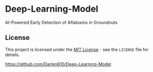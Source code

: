# Deep-Learning-Model
AI-Powered Early Detection of Aflatoxins in Groundnuts

## License  
This project is licensed under the [MIT License](LICENSE) - see the `LICENSE` file for details.


https://github.com/Darlen610/Deep-Learning-Model
